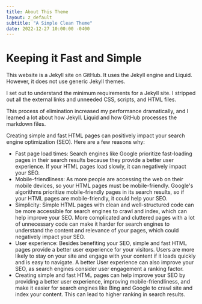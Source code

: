 ```yaml
---
title: About This Theme
layout: z_default
subtitle: "A Simple Clean Theme"
date: 2022-12-27 10:00:00 -0400
---
```


# Keeping it Fast and Simple

This website is a Jekyll site on GitHub. It uses the Jekyll engine and Liquid. However, it does not use generic Jekyll themes.

I set out to understand the minimum requirements for a Jekyll site. I stripped out all the external links and unneeded CSS, scripts, and HTML files.

This process of elimination increased my performance dramatically, and I learned a lot about how Jekyll. Liquid and how GitHub processes the markdown files.

Creating simple and fast HTML pages can positively impact your search engine optimization (SEO). Here are a few reasons why:
- Fast page load times: Search engines like Google prioritize fast-loading pages in their search results because they provide a better user experience. If your HTML pages load slowly, it can negatively impact your SEO.
- Mobile-friendliness: As more people are accessing the web on their mobile devices, so your HTML pages must be mobile-friendly. Google's algorithms prioritize mobile-friendly pages in its search results, so if your HTML pages are mobile-friendly, it could help your SEO.
- Simplicity: Simple HTML pages with clean and well-structured code can be more accessible for search engines to crawl and index, which can help improve your SEO. More complicated and cluttered pages with a lot of unnecessary code can make it harder for search engines to understand the content and relevance of your pages, which could negatively impact your SEO.
- User experience: Besides benefiting your SEO, simple and fast HTML pages provide a better user experience for your visitors. Users are more likely to stay on your site and engage with your content if it loads quickly and is easy to navigate. A better User experience can also improve your SEO, as search engines consider user engagement a ranking factor.
- Creating simple and fast HTML pages can help improve your SEO by providing a better user experience, improving mobile-friendliness, and make it easier for search engines like Bing and Google to crawl site and index your content. This can lead to higher ranking in search results. 